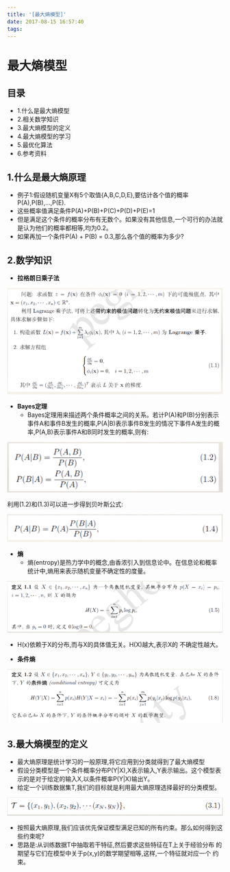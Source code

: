 ```yaml
---
title: '[最大熵模型]'
date: 2017-08-15 16:57:40
tags:
---
```


# 最大熵模型

## 目录
+ 1.什么是最大熵模型
+ 2.相关数学知识
+ 3.最大熵模型的定义
+ 4.最大熵模型的学习
+ 5.最优化算法
+ 6.参考资料

## 1.什么是最大熵原理

+ 例子1:假设随机变量X有5个取值{A,B,C,D,E},要估计各个值的概率P(A),P(B),...,P(E).
+ 这些概率值满足条件P(A)+P(B)+P(C)+P(D)+P(E)=1
+ 但是满足这个条件的概率分布有无数个。如果没有其他信息,一个可行的办法就是认为他们的概率都相等,均为0.2。
+ 如果再加一个条件P(A) + P(B) = 0.3,那么各个值的概率为多少?

## 2.数学知识
+ __拉格朗日乘子法__

![](最大熵模型/1.png)

+ __Bayes定理__
  - Bayes定理用来描述两个条件概率之间的关系。若计P(A)和P(B)分别表示事件A和事件B发生的概率,P(A|B)表示事件B发生的情况下事件A发生的概率,P(A,B)表示事件A和B同时发生的概率,则有:

![](最大熵模型/2.png)

利用(1.2)和(1.3)可以进一步得到贝叶斯公式:

![](最大熵模型/3.png)

+ __熵__
  - 熵(entropy)是热力学中的概念,由香浓引入到信息论中。在信息论和概率统计中,熵用来表示随机变量不确定性的度量。

![](最大熵模型/4.png)

  - H(x)依赖于X的分布,而与X的具体值无关。H(X)越大,表示X的
不确定性越大。

+ __条件熵__

![](最大熵模型/5.png)

## 3.最大熵模型的定义

+ 最大熵原理是统计学习的一般原理,将它应用到分类就得到了最大熵模型
+ 假设分类模型是一个条件概率分布P(Y|X),X表示输入,Y表示输出。这个模型表示的是对于给定的输入X,以条件概率P(Y|X)输出Y。
+ 给定一个训练数据集T,我们的目标就是利用最大熵原理选择最好的分类模型。

![](最大熵模型/6.png)

+ 按照最大熵原理,我们应该优先保证模型满足已知的所有约束。那么如何得到这
些约束呢?
+ 思路是:从训练数据T中抽取若干特征,然后要求这些特征在T上关于经验分布
的期望与它们在模型中关于p(x,y)的数学期望相等,这样,一个特征就对应一个
约束。

